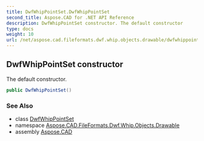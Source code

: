 ```yaml
---
title: DwfWhipPointSet.DwfWhipPointSet
second_title: Aspose.CAD for .NET API Reference
description: DwfWhipPointSet constructor. The default constructor
type: docs
weight: 10
url: /net/aspose.cad.fileformats.dwf.whip.objects.drawable/dwfwhippointset/dwfwhippointset/
---
```

## DwfWhipPointSet constructor

The default constructor.

```csharp
public DwfWhipPointSet()
```

### See Also

* class [DwfWhipPointSet](../)
* namespace [Aspose.CAD.FileFormats.Dwf.Whip.Objects.Drawable](../../dwfwhippointset/)
* assembly [Aspose.CAD](../../../)


